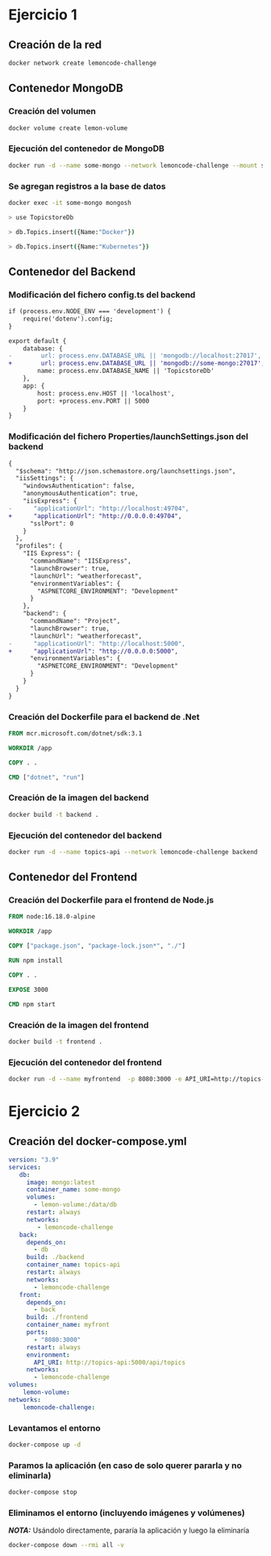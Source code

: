 # Ejercicio 1
## Creación de la red
```bash
docker network create lemoncode-challenge
```
## Contenedor MongoDB

### Creación del volumen
```bash
docker volume create lemon-volume
```
### Ejecución del contenedor de MongoDB
```bash
docker run -d --name some-mongo --network lemoncode-challenge --mount source=lemon-volume,target=/data/db mongo
```
### Se agregan registros a la base de datos
```bash
docker exec -it some-mongo mongosh

> use TopicstoreDb

> db.Topics.insert({Name:"Docker"})

> db.Topics.insert({Name:"Kubernetes"})
```
## Contenedor del Backend

### Modificación del fichero config.ts del backend
```diff
if (process.env.NODE_ENV === 'development') {
    require('dotenv').config;
}

export default {
    database: {
-        url: process.env.DATABASE_URL || 'mongodb://localhost:27017',
+        url: process.env.DATABASE_URL || 'mongodb://some-mongo:27017',
        name: process.env.DATABASE_NAME || 'TopicstoreDb'
    },
    app: {
        host: process.env.HOST || 'localhost',
        port: +process.env.PORT || 5000
    }
}
```

### Modificación del fichero Properties/launchSettings.json del backend
```diff
{
  "$schema": "http://json.schemastore.org/launchsettings.json",
  "iisSettings": {
    "windowsAuthentication": false,
    "anonymousAuthentication": true,
    "iisExpress": {
-      "applicationUrl": "http://localhost:49704",        
+      "applicationUrl": "http://0.0.0.0:49704",
      "sslPort": 0
    }
  },
  "profiles": {
    "IIS Express": {
      "commandName": "IISExpress",
      "launchBrowser": true,
      "launchUrl": "weatherforecast",
      "environmentVariables": {
        "ASPNETCORE_ENVIRONMENT": "Development"
      }
    },
    "backend": {
      "commandName": "Project",
      "launchBrowser": true,
      "launchUrl": "weatherforecast",
-      "applicationUrl": "http://localhost:5000",      
+      "applicationUrl": "http://0.0.0.0:5000",
      "environmentVariables": {
        "ASPNETCORE_ENVIRONMENT": "Development"
      }
    }
  }
}
```
### Creación del Dockerfile para el backend de .Net
```Dockerfile
FROM mcr.microsoft.com/dotnet/sdk:3.1

WORKDIR /app

COPY . .

CMD ["dotnet", "run"]
```
### Creación de la imagen del backend
```bash
docker build -t backend .
```
### Ejecución del contenedor del backend
```bash
docker run -d --name topics-api --network lemoncode-challenge backend
```
## Contenedor del Frontend

### Creación del Dockerfile para el frontend de Node.js
```Dockerfile
FROM node:16.18.0-alpine

WORKDIR /app

COPY ["package.json", "package-lock.json*", "./"]

RUN npm install

COPY . .

EXPOSE 3000

CMD npm start
```
### Creación de la imagen del frontend
```bash
docker build -t frontend .
```
### Ejecución del contenedor del frontend
```bash
docker run -d --name myfrontend  -p 8080:3000 -e API_URI=http://topics-api:5000/api/topics --network lemoncode-challenge frontend
```
# Ejercicio 2
## Creación del docker-compose.yml
```yml
version: "3.9" 
services:
   db:
     image: mongo:latest
     container_name: some-mongo
     volumes:
       - lemon-volume:/data/db
     restart: always
     networks: 
        - lemoncode-challenge
   back:
     depends_on:
       - db
     build: ./backend
     container_name: topics-api
     restart: always
     networks: 
       - lemoncode-challenge
   front:
     depends_on:
       - back
     build: ./frontend
     container_name: myfront
     ports:
       - "8080:3000"
     restart: always
     environment:
       API_URI: http://topics-api:5000/api/topics
     networks: 
       - lemoncode-challenge       
volumes:
    lemon-volume: 
networks:
    lemoncode-challenge: 
```
### Levantamos el entorno
```bash
docker-compose up -d
```
### Paramos la aplicación (en caso de solo querer pararla y no eliminarla)
```bash
docker-compose stop
```
### Eliminamos el entorno (incluyendo imágenes y volúmenes)
 **_NOTA:_**  Usándolo directamente, pararía la aplicación y luego la eliminaría
```bash
docker-compose down --rmi all -v
```
